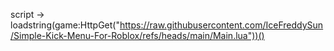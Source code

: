 script -> loadstring(game:HttpGet("https://raw.githubusercontent.com/IceFreddySun/Simple-Kick-Menu-For-Roblox/refs/heads/main/Main.lua"))()
